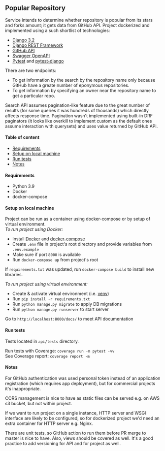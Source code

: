 ## Popular Repository
Service intends to determine whether repository is popular from its stars and forks amount; it gets data from GitHub API. 
Project dockerized and implemented using a such shortlist of technologies:
- [Django 3.2](https://docs.djangoproject.com/en/3.2/)
- [Django REST Framework](https://www.django-rest-framework.org/)
- [GitHub API](https://docs.github.com/en/rest)
- [Swagger OpenAPI](https://swagger.io/docs/specification/about/)
- [Pytest](https://docs.pytest.org/en/7.1.x/) and [pytest-django](https://pytest-django.readthedocs.io/en/latest/) 

There are two endpoints:
- To get information by the search by the repository name only because GitHub have a greate number of eponymous repositories.
- To get information by specifying an owner near the repository name to get a particular repo.

Search API assumes pagination-like feature due to the great number of results (for some queries it was hundreds of thousands) which directly affects response time.
Pagination wasn't implemented using built-in DRF paginators (it looks like overkill to implement custom as the default ones assume interaction with querysets) and uses value returned by GitHub API.

#### Table of content
* [Requirements](#requirements)
* [Setup on local machine](#setup-on-local-machine)
* [Run tests](#run-tests)
* [Notes](#notes)

#### Requirements
- Python 3.9
- Docker
- docker-compose

#### Setup on local machine
Project can be run as a container using docker-compose or by setup of virtual environment.<br>
_To run project using Docker:_
- Install [Docker](https://docs.docker.com/get-docker/) and [docker-compose](https://docs.docker.com/compose/install/)
- Create `.env` file in project's root directory and provide variables from `.env.example`
- Make sure if port `8000` is available
- Run `docker-compose up` from project's root

If `requirements.txt` was updated, run `docker-compose build` to install new libraries.
<br>

_To run project using virtual environment:_
- Create & activate virtual environment (i.e. [venv](https://docs.python.org/3.9/library/venv.html))
- Run `pip install -r requirements.txt`
- Run `python manage.py migrate` to apply DB migrations
- Run `python manage.py runserver` to start server

Go to `http://localhost:8000/docs/` to meet API documentation

#### Run tests
Tests located in `api/tests` directory.

Run tests with Coverage: `coverage run -m pytest -vv`<br>
See Coverage report: `coverage report -m`

#### Notes
For GitHub authentication was used personal token instead of an application registration (which requires app deployment), but for commercial projects it's inappropriate.

CORS management is nice to have as static files can be served e.g. on AWS s3 bucket, but not within project.

If we want to run project on a single instance, HTTP server and WSGI interface are likely to be configured, so for dockerized project we'd need an extra container for HTTP server e.g. Nginx.

There are unit tests, so GitHub action to run them before PR merge to master is nice to have. Also, views should be covered as well.
It's a good practice to add versioning for API and for project as well.
